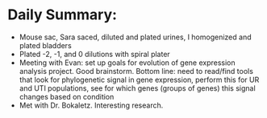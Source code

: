 # Daily Summary:

- Mouse sac, Sara saced, diluted and plated urines, I homogenized and plated bladders
- Plated -2, -1, and 0 dilutions with spiral plater
- Meeting with Evan: set up goals for evolution of gene expression analysis project. Good brainstorm. 
  Bottom line: need to read/find tools that look for phylogenetic signal in gene expression, perform this 
  for UR and UTI populations, see for which genes (groups of genes) this signal changes based on condition
- Met with Dr. Bokaletz. Interesting research. 
